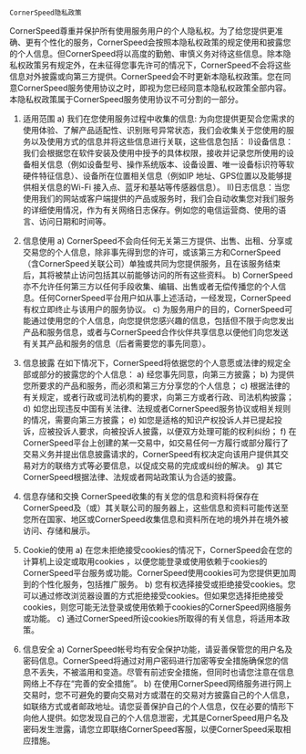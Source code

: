 
                                                                  CornerSpeed隐私政策
         
CornerSpeed尊重并保护所有使用服务用户的个人隐私权。为了给您提供更准确、更有个性化的服务，CornerSpeed会按照本隐私权政策的规定使用和披露您的个人信息。但CornerSpeed将以高度的勤勉、审慎义务对待这些信息。除本隐私权政策另有规定外，在未征得您事先许可的情况下，CornerSpeed不会将这些信息对外披露或向第三方提供。CornerSpeed会不时更新本隐私权政策。您在同意CornerSpeed服务使用协议之时，即视为您已经同意本隐私权政策全部内容。本隐私权政策属于CornerSpeed服务使用协议不可分割的一部分。 
1. 适用范围
a) 我们在您使用服务过程中收集的信息:
   为向您提供更契合您需求的使用体验、了解产品适配性、识别账号异常状态，我们会收集关于您使用的服务以及使用方式的信息并将这些信息进行关联，这些信息包括：
    I)设备信息：我们会根据您在软件安装及使用中授予的具体权限，接收并记录您所使用的设备相关信息（例如设备型号、操作系统版本、设备设置、唯一设备标识符等软硬件特征信息）、设备所在位置相关信息（例如IP 地址、GPS位置以及能够提供相关信息的Wi-Fi 接入点、蓝牙和基站等传感器信息）。
   II)日志信息：当您使用我们的网站或客户端提供的产品或服务时，我们会自动收集您对我们服务的详细使用情况，作为有关网络日志保存。例如您的电信运营商、使用的语言、访问日期和时间等。
 
2. 信息使用
a) CornerSpeed不会向任何无关第三方提供、出售、出租、分享或交易您的个人信息，除非事先得到您的许可，或该第三方和CornerSpeed（含CornerSpeed关联公司）单独或共同为您提供服务，且在该服务结束后，其将被禁止访问包括其以前能够访问的所有这些资料。
b) CornerSpeed亦不允许任何第三方以任何手段收集、编辑、出售或者无偿传播您的个人信息。任何CornerSpeed平台用户如从事上述活动，一经发现，CornerSpeed有权立即终止与该用户的服务协议。
c) 为服务用户的目的，CornerSpeed可能通过使用您的个人信息，向您提供您感兴趣的信息，包括但不限于向您发出产品和服务信息，或者与CornerSpeed合作伙伴共享信息以便他们向您发送有关其产品和服务的信息（后者需要您的事先同意）。
 
3. 信息披露
在如下情况下，CornerSpeed将依据您的个人意愿或法律的规定全部或部分的披露您的个人信息：
a) 经您事先同意，向第三方披露；
b) 为提供您所要求的产品和服务，而必须和第三方分享您的个人信息；
c) 根据法律的有关规定，或者行政或司法机构的要求，向第三方或者行政、司法机构披露；
d) 如您出现违反中国有关法律、法规或者CornerSpeed服务协议或相关规则的情况，需要向第三方披露；
e) 如您是适格的知识产权投诉人并已提起投诉，应被投诉人要求，向被投诉人披露，以便双方处理可能的权利纠纷；
f) 在CornerSpeed平台上创建的某一交易中，如交易任何一方履行或部分履行了交易义务并提出信息披露请求的，CornerSpeed有权决定向该用户提供其交易对方的联络方式等必要信息，以促成交易的完成或纠纷的解决。
g) 其它CornerSpeed根据法律、法规或者网站政策认为合适的披露。
 
4. 信息存储和交换
CornerSpeed收集的有关您的信息和资料将保存在CornerSpeed及（或）其关联公司的服务器上，这些信息和资料可能传送至您所在国家、地区或CornerSpeed收集信息和资料所在地的境外并在境外被访问、存储和展示。
 
5. Cookie的使用
a) 在您未拒绝接受cookies的情况下，CornerSpeed会在您的计算机上设定或取用cookies ，以便您能登录或使用依赖于cookies的CornerSpeed平台服务或功能。CornerSpeed使用cookies可为您提供更加周到的个性化服务，包括推广服务。
b) 您有权选择接受或拒绝接受cookies。您可以通过修改浏览器设置的方式拒绝接受cookies。但如果您选择拒绝接受cookies，则您可能无法登录或使用依赖于cookies的CornerSpeed网络服务或功能。
c) 通过CornerSpeed所设cookies所取得的有关信息，将适用本政策。
 
6. 信息安全
a) CornerSpeed帐号均有安全保护功能，请妥善保管您的用户名及密码信息。CornerSpeed将通过对用户密码进行加密等安全措施确保您的信息不丢失，不被滥用和变造。尽管有前述安全措施，但同时也请您注意在信息网络上不存在“完善的安全措施”。
b) 在使用CornerSpeed网络服务进行网上交易时，您不可避免的要向交易对方或潜在的交易对方披露自己的个人信息，如联络方式或者邮政地址。请您妥善保护自己的个人信息，仅在必要的情形下向他人提供。如您发现自己的个人信息泄密，尤其是CornerSpeed用户名及密码发生泄露，请您立即联络CornerSpeed客服，以便CornerSpeed采取相应措施。
